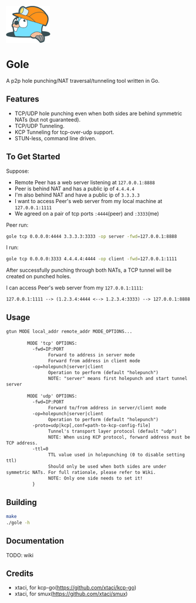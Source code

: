 <img src="goler.png" alt="goler" height="100px" />

# Gole
A p2p hole punching/NAT traversal/tunneling tool written in Go.

## Features
* TCP/UDP hole punching even when both sides are behind symmetric NATs (but not guaranteed).
* TCP/UDP Tunneling.
* KCP Tunneling for tcp-over-udp support.
* STUN-less, command line driven.

## To Get Started
Suppose:
* Remote Peer has a web server listening at `127.0.0.1:8888`
* Peer is behind NAT and has a public ip of `4.4.4.4`
* I'm also behind NAT and have a public ip of `3.3.3.3`
* I want to access Peer's web server from my local machine at `127.0.0.1:1111`
* We agreed on a pair of tcp ports `:4444`(peer) and `:3333`(me)

Peer run: 
```sh
gole tcp 0.0.0.0:4444 3.3.3.3:3333 -op server -fwd=127.0.0.1:8888
```

I run:
```sh
gole tcp 0.0.0.0:3333 4.4.4.4:4444 -op client -fwd=127.0.0.1:1111
```

After successfully punching through both NATs, a TCP tunnel will be created on punched holes.

I can access Peer's web server from my `127.0.0.1:1111`:
```
127.0.0.1:1111 --> (1.2.3.4:4444 <--> 1.2.3.4:3333) --> 127.0.0.1:8888
```

## Usage
```
gtun MODE local_addr remote_addr MODE_OPTIONS...

        MODE 'tcp' OPTIONS:
          -fwd=IP:PORT
                Forward to address in server mode
                Forward from address in client mode
          -op=holepunch|server|client
                Operation to perform (default "holepunch")
                NOTE: "server" means first holepunch and start tunnel server

        MODE 'udp' OPTIONS:
          -fwd=IP:PORT
                Forward to/from address in server/client mode
          -op=holepunch|server|client
                Operation to perform (default "holepunch")
          -proto=udp|kcp[,conf=path-to-kcp-config-file]
                Tunnel's transport layer protocol (default "udp")
                NOTE: When using KCP protocol, forward address must be TCP address.
          -ttl=0
                TTL value used in holepunching (0 to disable setting ttl)
                Should only be used when both sides are under symmetric NATs. For full rationale, please refer to Wiki.
                NOTE: Only one side needs to set it!
          }
```

## Building
```sh
make
./gole -h
```

## Documentation
TODO: wiki

## Credits
* xtaci, for kcp-go(https://github.com/xtaci/kcp-go)
* xtaci, for smux(https://github.com/xtaci/smux)

